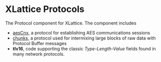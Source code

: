 <h1 class="libTop">XLattice Protocols</h1>

The Protocol component for XLattice.  The component includes

* [aesCnx,](https://jddixon.github.io/xlattice/aesCnx.html) 
  a protocol for establishing AES communications sessions
* [chunks,](https://jddixon.github.io/xlattice/chunks.html)
  a protocol used for intermixing large blocks of raw data
  with Protocol Buffer messages
* **tlv16**, 
  code supporting the classic *Type-Length-Value* fields
  found in many network protocols.

